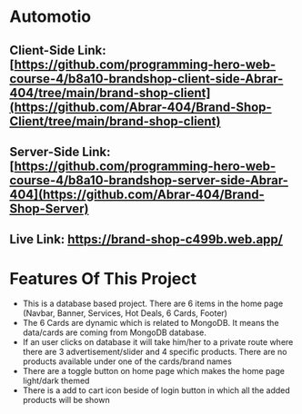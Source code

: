 # Automotio

## Client-Side Link: [https://github.com/programming-hero-web-course-4/b8a10-brandshop-client-side-Abrar-404/tree/main/brand-shop-client](https://github.com/Abrar-404/Brand-Shop-Client/tree/main/brand-shop-client)
## Server-Side Link: [https://github.com/programming-hero-web-course-4/b8a10-brandshop-server-side-Abrar-404](https://github.com/Abrar-404/Brand-Shop-Server)
## Live Link: https://brand-shop-c499b.web.app/

# Features Of This Project
- This is a database based project. There are 6 items in the home page (Navbar, Banner, Services, Hot Deals, 6 Cards, Footer)
- The 6 Cards are dynamic which is related to MongoDB. It means the data/cards are coming from MongoDB database.
- If an user clicks on database it will take him/her to a private route where there are 3 advertisement/slider and 4 specific products. There are no products available under one of the cards/brand names
- There are a toggle button on home page which makes the home page light/dark themed
- There is a add to cart icon beside of login button in which all the added products will be shown


